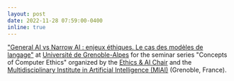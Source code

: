 ```yaml
---
layout: post
date: 2022-11-28 07:59:00-0400
inline: true
---
```


["General AI vs Narrow AI : enjeux éthiques. Le cas des modèles de langage"](https://www.ethics-ai.fr/giada-pistilli-general-ai-vs-narrow-ai-enjeux-ethiques/) at [Université de Grenoble-Alpes](https://www.univ-grenoble-alpes.fr) for the seminar series "Concepts of Computer Ethics" organized by the [Ethics & AI Chair](https://www.ethics-ai.fr) and the [Multidisciplinary Institute in Artificial Intelligence (MIAI)](https://miai.univ-grenoble-alpes.fr) (Grenoble, France). 